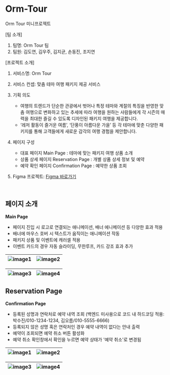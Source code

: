 # Orm-Tour

Orm Tour 미니프로젝트

[팀 소개]

1. 팀명: Orm Tour 팀
2. 팀원: 김도연, 김우주, 김지균, 손동진, 조지연

[프로젝트 소개]

1. 서비스명: Orm Tour
2. 서비스 컨셉: 맞춤 테마 여행 패키지 제공 서비스
3. 기획 의도
   - 여행의 트렌드가 단순한 관광에서 벗어나 특정 테마와 계절의 특징을 반영한 맞춤 여행으로 변화하고 있는 추세에 따라 여행을 원하는 사람들에게 각 시즌의 매력을 최대한 즐길 수 있도록 디자인된 패키지 여행을 제공합니다.
   - ‘레저 활동이 즐거운 여름’, ‘단풍이 아름다운 가을’ 등 각 테마에 맞춘 다양한 패키지를 통해 고객들에게 새로운 감각의 여행 경험을 제안합니다.
4. 페이지 구성
   - 대표 페이지 Main Page : 테마에 맞는 패키지 여행 상품 소개
   - 상품 상세 페이지 Reservation Page : 개별 상품 상세 정보 및 예약
   - 예약 확인 페이지 Confirmation Page : 예약한 상품 조회

5. Figma 프로젝트: [Figma 바로가기](https://www.figma.com/design/LWYlT2S63onBysgsfrKair/%EB%AF%B8%EB%8B%88%ED%94%84%EB%A1%9C%EC%A0%9D%ED%8A%B8-%EC%98%A4%EB%A6%84%ED%88%AC%EC%96%B4?node-id=10-4163&node-type=frame&t=1f9QJWaTHoWrEQRS-0)
<br>

## 페이지 소개
**Main Page**
- 페이지 진입 시 로고로 연결되는 애니메이션, 배너 에니메이션 등 다양한 효과 적용
- 배너에 마우스 호버 시 텍스트가 움직이는 애니메이션 작동
- 패키지 상품 및 이벤트에 캐러셀 적용
- 이벤트 카드의 경우 자동 슬라이딩, 무한루프, 카드 강조 효과 추가
  
![image1](https://github.com/user-attachments/assets/3bf30950-54ef-4272-b736-1fe7aa706051) |![image2](https://github.com/user-attachments/assets/e7abcb20-6a1d-4ee1-a18b-f7d191bbc8e3)
--- | --- | 

![image3](https://github.com/user-attachments/assets/113f38e8-d69e-4356-9622-f8a6a3ebf9ea) |![image4](https://github.com/user-attachments/assets/83220c9e-635a-4b70-b2aa-64c445a6dc3c)
--- | --- | 

**Reservation Page**
- 
**Confirmation Page**
- 등록된 성명과 연락처로 예약 내역 조회 (백엔드 미사용으로 코드 내 하드코딩 적용: 박수진/010-1234-1234, 김오름/010-5555-6666)
- 등록되지 않은 성명 혹은 연락처인 경우 예약 내역이 없다는 안내 출력
- 예약이 조회되면 예약 취소 버튼 활성화
- 예약 취소 확인창에서 확인을 누르면 예약 상태가 '예약 취소'로 변경됨
  
![image1](https://github.com/user-attachments/assets/fca63ce4-f4d8-4b97-93cb-7660bfa3f054) |![image2](https://github.com/user-attachments/assets/58377f7d-1620-4c25-bce9-9c04e2019d0c)
--- | --- | 

![image3](https://github.com/user-attachments/assets/fd1e8042-3906-4962-aada-e5e39784a8df) |![image4](https://github.com/user-attachments/assets/7efa7d80-c8b3-43c3-b23a-e789c8809d25)
--- | --- | 

